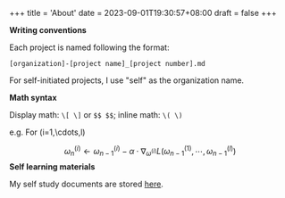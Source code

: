 +++
title = 'About'
date = 2023-09-01T19:30:57+08:00
draft = false
+++

**Writing conventions**

Each project is named following the format:

```plain
[organization]-[project name]_[project number].md
```

For self-initiated projects, I use "self" as the organization name.

**Math syntax**

Display math: `\[ \]` or `$$ $$`; inline math: `\( \)`

e.g. For \(i=1,\cdots,l\)

$$
\omega^{(i)}_n\leftarrow \omega^{(i)}_{n-1}-\alpha\cdot \nabla_{\omega^{(i)}}L(\omega^{(1)}_{n-1},\cdots,\omega^{(l)}_{n-1})
$$
**Self learning materials**

My self study documents are stored [here](https://workable-captain-f89.notion.site/18bcebd60bdb80328ab3fb4aa91f3c9b?v=18bcebd60bdb805f91fd000c06186310).